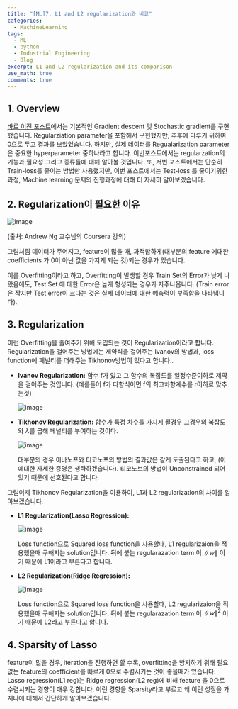 ```yaml
---
title: "[ML]7. L1 and L2 regularization과 비교"
categories:
  - MachineLearning
tags:
  - ML
  - python
  - Industrial Engineering
  - Blog
excerpt: L1 and L2 regularization and its comparison
use_math: true
comments: true
---
```


## 1. Overview
[바로 이전 포스트](https://lookbackjh.github.io/machinelearning/Examples/)에서는 기본적인 Gradient descent 및 Stochastic gradient를 구현했습니다.  Regularziation parameter을 포함해서 구현했지만, 추후에 다루기 위하여 0으로 두고 결과를 보았었습니다. 하지만, 실제 데이터를  Regualarization parameter은 중요한 hyperparameter 중하나라고 합니다. 이번포스트에서는 regularzation의 기능과 필요성 그리고 종류들에 대헤 알아볼 것입니다. 또, 저번 포스트에서는 단순히 Train-loss를 줄이는 방법만 사용했지만, 이번 포스트에서는  Test-loss 를 줄이기위한 과정, Machine learning 문제의 진행과정에 대해 더 자세히 알아보겠습니다. 


## 2. Regularization이 필요한 이유

![image](https://user-images.githubusercontent.com/75593825/137084674-51c438d7-d335-4a0b-94bb-24273876f241.png)



(출처: Andrew Ng 교수님의 Coursera 강의)


그림처럼 데이터가 주어지고, feature이 많을 때, 과적합하게(대부분의 feature 에대한 coefficients 가 0이 아닌 값을 가지게 되는 것)되는 경우가 있습니다.

 이를 Overfitting이라고 하고, Overfitting이 발생할 경우 Train Set의 Error가 낮게 나왔음에도, Test Set 에 대한 Error은 높게 형성되는 경우가 자주나옵니다. (Train error은 작지만 Test error이 크다는 것은 실제 데이터에 대한 예측력이 부족함을 나타냅니다). 
 
 ## 3. Regularization

 이런 Overfitting을 줄여주기 위해 도입되는 것이 Regularization이라고 합니다. Regularization을 걸어주는 방법에는 제약식을 걸어주는 Ivanov의 방법과, loss function에 페널티를 더해주는 Tikhonov방법이 있다고 합니다.. 

 - __Ivanov Regularization:__
  함수 f가 있고 그 함수의 복잡도를 일정수준이하로 제약을 걸어주는 것입니다.
  (예를들어 f가 다항식이면 f의 최고차항계수를 r이하로 맞추는것)

    ![image](https://user-images.githubusercontent.com/75593825/137688117-ff5671e6-2b1f-4cf0-94f5-8f844bb680ad.png)

- __Tikhonov Regularization:__
함수가 특정 차수를 가지게 될경우 그경우의 복잡도와 $\lambda$를 곱해 페널티를 부여하는 것이다.

  ![image](https://user-images.githubusercontent.com/75593825/137688287-680f784b-7273-4de4-9c44-5450461286b1.png)

  대부분의 경우 이바노프와 티코노프의 방법의 결과값은 같게 도출된다고 하고, (이에대한 자세한 증명은 생략하겠습니다). 티코노브의 방법이 Unconstrained 되어있기 때문에 선호된다고 합니다. 

그럼이제 Tikhonov Regularization을 이용하여,  L1과 L2 regularization의 차이를 알아보겠습니다. 

- __L1 Regularization(Lasso Regression):__

  ![image](https://user-images.githubusercontent.com/75593825/138661312-0efeb596-6b1a-45e2-901b-07cb3736339a.png)

  
  Loss function으로 Squared loss function을 사용할때, L1 regularizaion을 적용했을때 구해지는 solution입니다.  뒤에 붙는 regularazation term 이 
  $\|w\|$ 이기 때문에 L1이라고 부른다고 합니다.






- __L2 Regularization(Ridge Regression):__


  ![image](https://user-images.githubusercontent.com/75593825/138660644-31b435ea-4179-4461-803c-5e2b195aaa6e.png)

  Loss function으로 Squared loss function을 사용할때, L2 regularizaion을 적용했을때 구해지는 solution입니다. 뒤에 붙는 regularazation term 이 
  $\|w\|^{2}$ 이기 때문에 L2라고 부른다고 합니다.



## 4. Sparsity of Lasso

feature이 많을 경우, iteration을 진행하면 할 수록, overfitting을 방지하기 위해 필요없는 feature의 coefficient를 빠르게 0으로 수렴시키는 것이 좋을때가 있습니다. Lasso regression(L1 reg)는 Ridge regression(L2 reg)에 비해 feature 을 0으로 수렴시키는 경향이 매우 강합니다. 이런 경향을 Sparsity라고 부르고 왜 이런 성질을 가지냐에 대해서 간단하게 알아보겠습니다.

